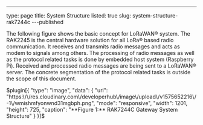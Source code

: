 ---
type: page
title: System Structure
listed: true
slug: system-structure-rak7244c
---published

The following figure shows the basic concept for LoRaWAN® system. The RAK2245 is the central hardware solution for all LoRa® based radio communication. It receives and transmits radio messages and acts as modem to signals among others. The processing of radio messages as well as the protocol related tasks is done by embedded host system (Raspberry Pi). Received and processed radio messages are being sent to a LoRaWAN® server. The concrete segmentation of the protocol related tasks is outside the scope of this document.

$plugin[{
    "type": "image",
    "data": {
        "url": "https:\/\/res.cloudinary.com\/developerhub\/image\/upload\/v1575652216\/-1\/wmishmfyonwnd31mgbph.png",
        "mode": "responsive",
        "width": 1201,
        "height": 725,
        "caption": "**Figure 1:** RAK7244C Gateway System Structure"
    }
}]$


